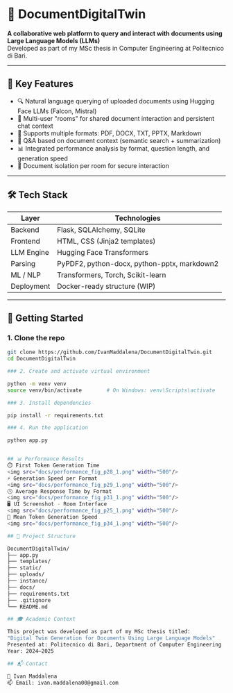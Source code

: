 # 📄 DocumentDigitalTwin

**A collaborative web platform to query and interact with documents using Large Language Models (LLMs)**  
Developed as part of my MSc thesis in Computer Engineering at Politecnico di Bari.

---

## 🧠 Key Features

- 🔍 Natural language querying of uploaded documents using Hugging Face LLMs (Falcon, Mistral)
- 👥 Multi-user "rooms" for shared document interaction and persistent chat context
- 📂 Supports multiple formats: PDF, DOCX, TXT, PPTX, Markdown
- 💬 Q&A based on document context (semantic search + summarization)
- 📊 Integrated performance analysis by format, question length, and generation speed
- 🔐 Document isolation per room for secure interaction

---

## 🛠️ Tech Stack

| Layer       | Technologies                         |
|-------------|--------------------------------------|
| Backend     | Flask, SQLAlchemy, SQLite            |
| Frontend    | HTML, CSS (Jinja2 templates)         |
| LLM Engine  | Hugging Face Transformers            |
| Parsing     | PyPDF2, python-docx, python-pptx, markdown2 |
| ML / NLP    | Transformers, Torch, Scikit-learn    |
| Deployment  | Docker-ready structure (WIP)         |

---

## 🚀 Getting Started

### 1. Clone the repo

```bash
git clone https://github.com/IvanMaddalena/DocumentDigitalTwin.git
cd DocumentDigitalTwin

### 2. Create and activate virtual environment

python -m venv venv
source venv/bin/activate        # On Windows: venv\Scripts\activate

### 3. Install dependencies

pip install -r requirements.txt

### 4. Run the application

python app.py


## 📊 Performance Results
⏱️ First Token Generation Time
<img src="docs/performance_fig_p28_1.png" width="500"/>
⚡ Generation Speed per Format
<img src="docs/performance_fig_p29_1.png" width="500"/>
🕓 Average Response Time by Format
<img src="docs/performance_fig_p31_1.png" width="500"/>
🖥️ UI Screenshot - Room Interface
<img src="docs/performance_fig_p25_1.png" width="500"/>
🚀 Mean Token Generation Speed
<img src="docs/performance_fig_p34_1.png" width="500"/>

## 📂 Project Structure

DocumentDigitalTwin/
├── app.py
├── templates/
├── static/
├── uploads/
├── instance/
├── docs/
├── requirements.txt
├── .gitignore
└── README.md

## 🎓 Academic Context

This project was developed as part of my MSc thesis titled:
"Digital Twin Generation for Documents Using Large Language Models"
Presented at: Politecnico di Bari, Department of Computer Engineering
Year: 2024–2025

## 📬 Contact

👤 Ivan Maddalena
📫 Email: ivan.maddalena00@gmail.com

